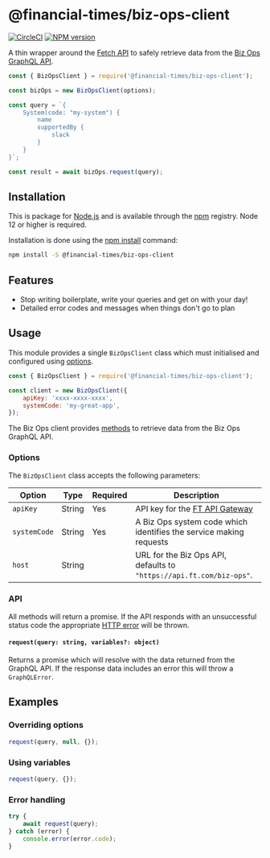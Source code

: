 # @financial-times/biz-ops-client

[![CircleCI](https://img.shields.io/circleci/project/github/Financial-Times/biz-ops-client/master.svg)](https://circleci.com/gh/Financial-Times/biz-ops-client) [![NPM version](https://img.shields.io/npm/v/@financial-times/biz-ops-client.svg)](https://www.npmjs.com/package/@financial-times/biz-ops-client)

A thin wrapper around the [Fetch API][1] to safely retrieve data from the [Biz Ops GraphQL API][2].

```js
const { BizOpsClient } = require('@financial-times/biz-ops-client');

const bizOps = new BizOpsClient(options);

const query = `{
	System(code: "my-system") {
		name
		supportedBy {
			slack
		}
	}
}`;

const result = await bizOps.request(query);
```

[1]: https://developer.mozilla.org/en-US/docs/Web/API/Fetch_API
[2]: https://biz-ops.in.ft.com/api-explorer

## Installation

This is package for [Node.js] and is available through the [npm] registry. Node 12 or higher is required.

Installation is done using the [npm install] command:

```bash
npm install -S @financial-times/biz-ops-client
```

[node.js]: https://nodejs.org/
[npm]: http://npmjs.com/
[npm install]: https://docs.npmjs.com/getting-started/installing-npm-packages-locally

## Features

-   Stop writing boilerplate, write your queries and get on with your day!
-   Detailed error codes and messages when things don't go to plan

## Usage

This module provides a single `BizOpsClient` class which must initialised and configured using [options](#options).

```js
const { BizOpsClient } = require('@financial-times/biz-ops-client');

const client = new BizOpsClient({
	apiKey: 'xxxx-xxxx-xxxx',
	systemCode: 'my-great-app',
});
```

The Biz Ops client provides [methods](#api) to retrieve data from the Biz Ops GraphQL API.

### Options

The `BizOpsClient` class accepts the following parameters:

| Option       | Type   | Required | Description                                                          |
| ------------ | ------ | -------- | -------------------------------------------------------------------- |
| `apiKey`     | String | Yes      | API key for the [FT API Gateway](http://developer.ft.com)            |
| `systemCode` | String | Yes      | A Biz Ops system code which identifies the service making requests   |
| `host`       | String |          | URL for the Biz Ops API, defaults to `"https://api.ft.com/biz-ops"`. |

### API

All methods will return a promise. If the API responds with an unsuccessful status code the appropriate [HTTP error](https://www.npmjs.com/package/http-errors) will be thrown.

#### `request(query: string, variables?: object)`

Returns a promise which will resolve with the data returned from the GraphQL API. If the response data includes an error this will throw a `GraphQLError`.

## Examples

### Overriding options

```js
request(query, null, {});
```

### Using variables

```js
request(query, {});
```

### Error handling

```js
try {
	await request(query);
} catch (error) {
	console.error(error.code);
}
```
